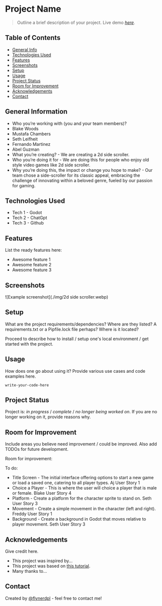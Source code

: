 # Project Name
> Outline a brief description of your project.
> Live demo [_here_](https://www.example.com). <!-- If you have the project hosted somewhere, include the link here. -->

## Table of Contents
* [General Info](#general-information)
* [Technologies Used](#technologies-used)
* [Features](#features)
* [Screenshots](#screenshots)
* [Setup](#setup)
* [Usage](#usage)
* [Project Status](#project-status)
* [Room for Improvement](#room-for-improvement)
* [Acknowledgements](#acknowledgements)
* [Contact](#contact)
<!-- * [License](#license) -->


## General Information
- Who you’re working with (you and your team members)?
- Blake Woods
- Mustafa Chambers
- Seth Leifheit
- Fernando Martinez
- Abel Guzman
- What you’re creating? - We are creating a 2d side scroller.
- Who you’re doing it for - We are doing this for people who enjoy old style video games like 2d side scroller.
- Why you’re doing this, the impact or change you hope to make? - Our team chose a side-scroller for its classic appeal, embracing the challenge of innovating within a beloved genre, fueled by our passion for gaming.



## Technologies Used
- Tech 1 - Godot
- Tech 2 - ChatGpt
- Tech 3 - Github


## Features
List the ready features here:
- Awesome feature 1
- Awesome feature 2
- Awesome feature 3


## Screenshots
![Example screenshot](./img/2d side scroller.webp)
<!-- If you have screenshots you'd like to share, include them here. -->


## Setup
What are the project requirements/dependencies? Where are they listed? A requirements.txt or a Pipfile.lock file perhaps? Where is it located?

Proceed to describe how to install / setup one's local environment / get started with the project.


## Usage
How does one go about using it?
Provide various use cases and code examples here.

`write-your-code-here`


## Project Status
Project is: _in progress_ / _complete_ / _no longer being worked on_. If you are no longer working on it, provide reasons why.


## Room for Improvement
Include areas you believe need improvement / could be improved. Also add TODOs for future development.

Room for improvement:


To do:
- Title Screen - The initial interface offering options to start a new game or load a saved one, catering to all player types. Aj User Story 1
- Choice a Player - This is where the user will choice a player that is male or female. Blake User Story 4
- Platform - Create a platform for the character sprite to stand on. Seth User Story 3
- Movement - Create a simple movement in the character (left and right). Freddy User Story 1
- Background - Create a background in Godot that moves relative to player movement. Seth User Story 3



## Acknowledgements
Give credit here.
- This project was inspired by...
- This project was based on [this tutorial](https://www.example.com).
- Many thanks to...


## Contact
Created by [@flynerdpl](https://www.flynerd.pl/) - feel free to contact me!


<!-- Optional -->
<!-- ## License -->
<!-- This project is open source and available under the [... License](). -->

<!-- You don't have to include all sections - just the one's relevant to your project -->
